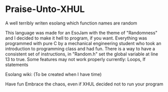 # Praise-Unto-XHUL
A well terribly writen esolang which function names are random


This language was made for an EsoJam with the theme of "Randomness" and I decided to make it hell to program, if you want.
Everything was programmed with pure C by a mechanical engineering student who took an introduction to programming class and had fun.
There is a way to have a consistent set of instructions, in "Random.h" set the global variable at line 13 to true.
Some features may not work properly currently: Loops, If statements

Esolang wiki: (To be created when I have time)

Have fun Embrace the chaos, even if XHUL decided not to run your program
